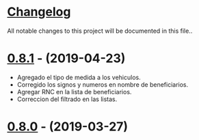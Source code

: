# [Changelog](https://github.com/EddyLeon/EMS/blob/master/CHANGELOG.md)

All notable changes to this project will be documented in this file..

# [0.8.1](https://github.com/EddyLeon/EMS/releases/tag/v0.8.1) - (2019-04-23)

- Agregado el tipo de medida a los vehiculos.
- Corregido los signos y numeros en nombre de beneficiarios.
- Agregar RNC en la lista de beneficiarios.
- Correccion del filtrado en las listas.

# [0.8.0](https://github.com/EddyLeon/EMS/releases/tag/v0.8.0) - (2019-03-27)
